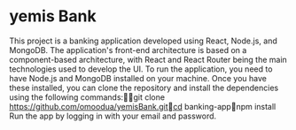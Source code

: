 # yemis Bank
This project is a banking application developed using React, Node.js, and MongoDB. 
The application's front-end architecture is based on a component-based architecture, with React and React Router being the main technologies used to develop the UI.
To run the application, you need to have Node.js and MongoDB installed on your machine. Once you have these installed, you can clone the repository and install the dependencies using the following commands:git clone https://github.com/omoodua/yemisBank.gitcd banking-appnpm install
Run the app by logging in with your email and password.
